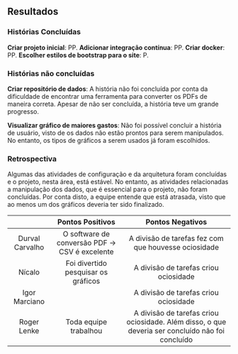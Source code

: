 ## Resultados

### Histórias Concluídas

**Criar projeto inicial**: PP.
**Adicionar integração contínua**: PP.
**Criar docker**: PP.
**Escolher estilos de bootstrap para o site**: P.

### Histórias não concluídas

**Criar repositório de dados**: A história não foi concluída por conta da dificuldade de encontrar uma ferramenta para converter os PDFs de maneira correta. Apesar de não ser concluída, a história teve um grande progresso.

**Visualizar gráfico de maiores gastos**: Não foi possível concluir a história de usuário, visto de os dados não estão prontos para serem manipulados. No entanto, os tipos de gráficos a serem usados já foram escolhidos.

### Retrospectiva

Algumas das atividades de configuração e da arquitetura foram concluídas e o projeto, nesta área, está estável. No entanto, as atividades relacionadas a manipulação dos dados, que é essencial para o projeto, não foram concluídas. Por conta disto, a equipe entende que está atrasada, visto que ao menos um dos gráficos deveria ter sido finalizado.

||Pontos Positivos|Pontos Negativos|
|:--:|:--:|:--:|
|Durval Carvalho| O software de conversão PDF -> CSV é excelente | A divisão de tarefas fez com que houvesse ociosidade |
|Nícalo|Foi divertido pesquisar os gráficos|A divisão de tarefas criou ociosidade|
|Igor Marciano|| A divisão de tarefas criou ociosidade |
|Roger Lenke|Toda equipe trabalhou|A divisão de tarefas criou ociosidade. Além disso, o que deveria ser concluído não foi concluído|

